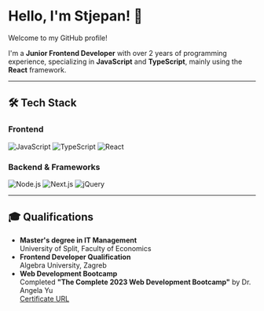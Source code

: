 # Hello, I'm Stjepan! 👋  
Welcome to my GitHub profile!

I'm a **Junior Frontend Developer** with over 2 years of programming experience, specializing in **JavaScript** and **TypeScript**, mainly using the **React** framework.

---

## 🛠 Tech Stack
### Frontend
![JavaScript](https://img.shields.io/badge/-JavaScript-F7DF1E?style=for-the-badge&logo=javascript&logoColor=black)
![TypeScript](https://img.shields.io/badge/-TypeScript-007ACC?style=for-the-badge&logo=typescript&logoColor=white)
![React](https://img.shields.io/badge/-React-61DAFB?style=for-the-badge&logo=react&logoColor=black)

### Backend & Frameworks
![Node.js](https://img.shields.io/badge/-Node.js-339933?style=for-the-badge&logo=nodedotjs&logoColor=white)
![Next.js](https://img.shields.io/badge/-Next.js-000000?style=for-the-badge&logo=nextdotjs&logoColor=white)
![jQuery](https://img.shields.io/badge/-jQuery-0769AD?style=for-the-badge&logo=jquery&logoColor=white)

---

## 🎓 Qualifications
- **Master's degree in IT Management**  
  University of Split, Faculty of Economics
- **Frontend Developer Qualification**  
  Algebra University, Zagreb
- **Web Development Bootcamp**  
  Completed **"The Complete 2023 Web Development Bootcamp"** by Dr. Angela Yu  
  [Certificate URL](https://ude.my/UC-979365a0-71a0-45b9-87e0-09f171cefa50)





